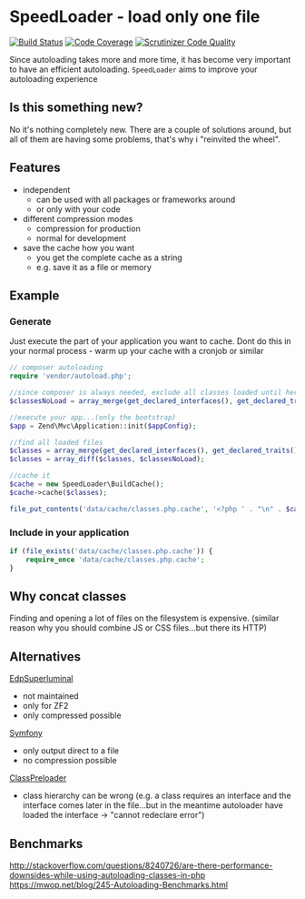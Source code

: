 # SpeedLoader - load only one file

[![Build Status](https://travis-ci.org/ThaDafinser/SpeedLoader.svg?branch=master)](https://travis-ci.org/ThaDafinser/SpeedLoader)
[![Code Coverage](https://scrutinizer-ci.com/g/ThaDafinser/SpeedLoader/badges/coverage.png?b=master)](https://scrutinizer-ci.com/g/ThaDafinser/SpeedLoader/?branch=master)
[![Scrutinizer Code Quality](https://scrutinizer-ci.com/g/ThaDafinser/SpeedLoader/badges/quality-score.png?b=master)](https://scrutinizer-ci.com/g/ThaDafinser/SpeedLoader/?branch=master)

Since autoloading takes more and more time, it has become very important to have an efficient autoloading.
`SpeedLoader` aims to improve your autoloading experience

## Is this something new?

No it's nothing completely new. 
There are a couple of solutions around, but all of them are having some problems, that's why i "reinvited the wheel".

## Features

- independent
  - can be used with all packages or frameworks around
  - or only with your code
- different compression modes
  - compression for production
  - normal for development
- save the cache how you want
  - you get the complete cache as a string
  - e.g. save it as a file or memory

## Example

### Generate
Just execute the part of your application you want to cache.
Dont do this in your normal process - warm up your cache with a cronjob or similar
```php
// composer autoloading
require 'vendor/autoload.php';

//since composer is always needed, exclude all classes loaded until here
$classesNoLoad = array_merge(get_declared_interfaces(), get_declared_traits(), get_declared_classes());

//execute your app...(only the bootstrap)
$app = Zend\Mvc\Application::init($appConfig);

//find all loaded files
$classes = array_merge(get_declared_interfaces(), get_declared_traits(), get_declared_classes());
$classes = array_diff($classes, $classesNoLoad);

//cache it
$cache = new SpeedLoader\BuildCache();
$cache->cache($classes);

file_put_contents('data/cache/classes.php.cache', '<?php ' . "\n" . $cache->getCacheString());
```

### Include in your application
```php
if (file_exists('data/cache/classes.php.cache')) {
    require_once 'data/cache/classes.php.cache';
}
```

## Why concat classes 

Finding and opening a lot of files on the filesystem is expensive.
(similar reason why you should combine JS or CSS files...but there its HTTP)

## Alternatives

[EdpSuperluminal](https://github.com/EvanDotPro/EdpSuperluminal)
- not maintained
- only for ZF2
- only compressed possible

[Symfony](https://github.com/symfony/symfony/blob/master/src/Symfony/Component/ClassLoader/ClassCollectionLoader.php) 
- only output direct to a file
- no compression possible

[ClassPreloader](https://github.com/mtdowling/ClassPreloader)
- class hierarchy can be wrong (e.g. a class requires an interface and the interface comes later in the file...but in the meantime autoloader have loaded the interface -> "cannot redeclare error")

## Benchmarks
http://stackoverflow.com/questions/8240726/are-there-performance-downsides-while-using-autoloading-classes-in-php
https://mwop.net/blog/245-Autoloading-Benchmarks.html
